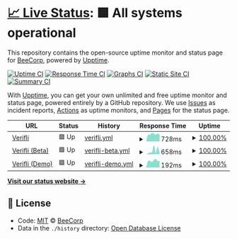 # [📈 Live Status](https://BeeCorp.github.io/upptime-verifli): <!--live status--> **🟩 All systems operational**

This repository contains the open-source uptime monitor and status page for [BeeCorp](https://BeeCorp.github.io/upptime-verifli), powered by [Upptime](https://github.com/upptime/upptime).

[![Uptime CI](https://github.com/koj-co/upptime/workflows/Uptime%20CI/badge.svg)](https://github.com/koj-co/upptime/actions?query=workflow%3A%22Uptime+CI%22)
[![Response Time CI](https://github.com/koj-co/upptime/workflows/Response%20Time%20CI/badge.svg)](https://github.com/koj-co/upptime/actions?query=workflow%3A%22Response+Time+CI%22)
[![Graphs CI](https://github.com/koj-co/upptime/workflows/Graphs%20CI/badge.svg)](https://github.com/koj-co/upptime/actions?query=workflow%3A%22Graphs+CI%22)
[![Static Site CI](https://github.com/koj-co/upptime/workflows/Static%20Site%20CI/badge.svg)](https://github.com/koj-co/upptime/actions?query=workflow%3A%22Static+Site+CI%22)
[![Summary CI](https://github.com/koj-co/upptime/workflows/Summary%20CI/badge.svg)](https://github.com/koj-co/upptime/actions?query=workflow%3A%22Summary+CI%22)

With [Upptime](https://upptime.js.org), you can get your own unlimited and free uptime monitor and status page, powered entirely by a GitHub repository. We use [Issues](https://github.com/BeeCorp/upptime-verifli/issues) as incident reports, [Actions](https://github.com/BeeCorp/upptime-verifli/actions) as uptime monitors, and [Pages](https://BeeCorp.github.io/upptime-verifli) for the status page.

<!--start: status pages-->
<!-- This summary is generated by Upptime (https://github.com/upptime/upptime) -->
<!-- Do not edit this manually, your changes will be overwritten -->
<!-- prettier-ignore -->
| URL | Status | History | Response Time | Uptime |
| --- | ------ | ------- | ------------- | ------ |
| <img alt="" src="https://favicons.githubusercontent.com/verifli.com" height="13"> [Verifli](https://verifli.com) | 🟩 Up | [verifli.yml](https://github.com/BeeCorp/upptime-verifli/commits/HEAD/history/verifli.yml) | <details><summary><img alt="Response time graph" src="./graphs/verifli/response-time-week.png" height="20"> 728ms</summary><br><a href="https://BeeCorp.github.io/upptime-verifli/history/verifli"><img alt="Response time 751" src="https://img.shields.io/endpoint?url=https%3A%2F%2Fraw.githubusercontent.com%2FBeeCorp%2Fupptime-verifli%2FHEAD%2Fapi%2Fverifli%2Fresponse-time.json"></a><br><a href="https://BeeCorp.github.io/upptime-verifli/history/verifli"><img alt="24-hour response time 693" src="https://img.shields.io/endpoint?url=https%3A%2F%2Fraw.githubusercontent.com%2FBeeCorp%2Fupptime-verifli%2FHEAD%2Fapi%2Fverifli%2Fresponse-time-day.json"></a><br><a href="https://BeeCorp.github.io/upptime-verifli/history/verifli"><img alt="7-day response time 728" src="https://img.shields.io/endpoint?url=https%3A%2F%2Fraw.githubusercontent.com%2FBeeCorp%2Fupptime-verifli%2FHEAD%2Fapi%2Fverifli%2Fresponse-time-week.json"></a><br><a href="https://BeeCorp.github.io/upptime-verifli/history/verifli"><img alt="30-day response time 733" src="https://img.shields.io/endpoint?url=https%3A%2F%2Fraw.githubusercontent.com%2FBeeCorp%2Fupptime-verifli%2FHEAD%2Fapi%2Fverifli%2Fresponse-time-month.json"></a><br><a href="https://BeeCorp.github.io/upptime-verifli/history/verifli"><img alt="1-year response time 751" src="https://img.shields.io/endpoint?url=https%3A%2F%2Fraw.githubusercontent.com%2FBeeCorp%2Fupptime-verifli%2FHEAD%2Fapi%2Fverifli%2Fresponse-time-year.json"></a></details> | <details><summary><a href="https://BeeCorp.github.io/upptime-verifli/history/verifli">100.00%</a></summary><a href="https://BeeCorp.github.io/upptime-verifli/history/verifli"><img alt="All-time uptime 100.00%" src="https://img.shields.io/endpoint?url=https%3A%2F%2Fraw.githubusercontent.com%2FBeeCorp%2Fupptime-verifli%2FHEAD%2Fapi%2Fverifli%2Fuptime.json"></a><br><a href="https://BeeCorp.github.io/upptime-verifli/history/verifli"><img alt="24-hour uptime 100.00%" src="https://img.shields.io/endpoint?url=https%3A%2F%2Fraw.githubusercontent.com%2FBeeCorp%2Fupptime-verifli%2FHEAD%2Fapi%2Fverifli%2Fuptime-day.json"></a><br><a href="https://BeeCorp.github.io/upptime-verifli/history/verifli"><img alt="7-day uptime 100.00%" src="https://img.shields.io/endpoint?url=https%3A%2F%2Fraw.githubusercontent.com%2FBeeCorp%2Fupptime-verifli%2FHEAD%2Fapi%2Fverifli%2Fuptime-week.json"></a><br><a href="https://BeeCorp.github.io/upptime-verifli/history/verifli"><img alt="30-day uptime 100.00%" src="https://img.shields.io/endpoint?url=https%3A%2F%2Fraw.githubusercontent.com%2FBeeCorp%2Fupptime-verifli%2FHEAD%2Fapi%2Fverifli%2Fuptime-month.json"></a><br><a href="https://BeeCorp.github.io/upptime-verifli/history/verifli"><img alt="1-year uptime 100.00%" src="https://img.shields.io/endpoint?url=https%3A%2F%2Fraw.githubusercontent.com%2FBeeCorp%2Fupptime-verifli%2FHEAD%2Fapi%2Fverifli%2Fuptime-year.json"></a></details>
| <img alt="" src="https://favicons.githubusercontent.com/beta.verifli.com" height="13"> [Verifli (Beta)](https://beta.verifli.com) | 🟩 Up | [verifli-beta.yml](https://github.com/BeeCorp/upptime-verifli/commits/HEAD/history/verifli-beta.yml) | <details><summary><img alt="Response time graph" src="./graphs/verifli-beta/response-time-week.png" height="20"> 658ms</summary><br><a href="https://BeeCorp.github.io/upptime-verifli/history/verifli-beta"><img alt="Response time 444" src="https://img.shields.io/endpoint?url=https%3A%2F%2Fraw.githubusercontent.com%2FBeeCorp%2Fupptime-verifli%2FHEAD%2Fapi%2Fverifli-beta%2Fresponse-time.json"></a><br><a href="https://BeeCorp.github.io/upptime-verifli/history/verifli-beta"><img alt="24-hour response time 291" src="https://img.shields.io/endpoint?url=https%3A%2F%2Fraw.githubusercontent.com%2FBeeCorp%2Fupptime-verifli%2FHEAD%2Fapi%2Fverifli-beta%2Fresponse-time-day.json"></a><br><a href="https://BeeCorp.github.io/upptime-verifli/history/verifli-beta"><img alt="7-day response time 658" src="https://img.shields.io/endpoint?url=https%3A%2F%2Fraw.githubusercontent.com%2FBeeCorp%2Fupptime-verifli%2FHEAD%2Fapi%2Fverifli-beta%2Fresponse-time-week.json"></a><br><a href="https://BeeCorp.github.io/upptime-verifli/history/verifli-beta"><img alt="30-day response time 431" src="https://img.shields.io/endpoint?url=https%3A%2F%2Fraw.githubusercontent.com%2FBeeCorp%2Fupptime-verifli%2FHEAD%2Fapi%2Fverifli-beta%2Fresponse-time-month.json"></a><br><a href="https://BeeCorp.github.io/upptime-verifli/history/verifli-beta"><img alt="1-year response time 444" src="https://img.shields.io/endpoint?url=https%3A%2F%2Fraw.githubusercontent.com%2FBeeCorp%2Fupptime-verifli%2FHEAD%2Fapi%2Fverifli-beta%2Fresponse-time-year.json"></a></details> | <details><summary><a href="https://BeeCorp.github.io/upptime-verifli/history/verifli-beta">100.00%</a></summary><a href="https://BeeCorp.github.io/upptime-verifli/history/verifli-beta"><img alt="All-time uptime 100.00%" src="https://img.shields.io/endpoint?url=https%3A%2F%2Fraw.githubusercontent.com%2FBeeCorp%2Fupptime-verifli%2FHEAD%2Fapi%2Fverifli-beta%2Fuptime.json"></a><br><a href="https://BeeCorp.github.io/upptime-verifli/history/verifli-beta"><img alt="24-hour uptime 100.00%" src="https://img.shields.io/endpoint?url=https%3A%2F%2Fraw.githubusercontent.com%2FBeeCorp%2Fupptime-verifli%2FHEAD%2Fapi%2Fverifli-beta%2Fuptime-day.json"></a><br><a href="https://BeeCorp.github.io/upptime-verifli/history/verifli-beta"><img alt="7-day uptime 100.00%" src="https://img.shields.io/endpoint?url=https%3A%2F%2Fraw.githubusercontent.com%2FBeeCorp%2Fupptime-verifli%2FHEAD%2Fapi%2Fverifli-beta%2Fuptime-week.json"></a><br><a href="https://BeeCorp.github.io/upptime-verifli/history/verifli-beta"><img alt="30-day uptime 100.00%" src="https://img.shields.io/endpoint?url=https%3A%2F%2Fraw.githubusercontent.com%2FBeeCorp%2Fupptime-verifli%2FHEAD%2Fapi%2Fverifli-beta%2Fuptime-month.json"></a><br><a href="https://BeeCorp.github.io/upptime-verifli/history/verifli-beta"><img alt="1-year uptime 100.00%" src="https://img.shields.io/endpoint?url=https%3A%2F%2Fraw.githubusercontent.com%2FBeeCorp%2Fupptime-verifli%2FHEAD%2Fapi%2Fverifli-beta%2Fuptime-year.json"></a></details>
| <img alt="" src="https://favicons.githubusercontent.com/demo.verifli.com" height="13"> [Verifli (Demo)](https://demo.verifli.com) | 🟩 Up | [verifli-demo.yml](https://github.com/BeeCorp/upptime-verifli/commits/HEAD/history/verifli-demo.yml) | <details><summary><img alt="Response time graph" src="./graphs/verifli-demo/response-time-week.png" height="20"> 192ms</summary><br><a href="https://BeeCorp.github.io/upptime-verifli/history/verifli-demo"><img alt="Response time 212" src="https://img.shields.io/endpoint?url=https%3A%2F%2Fraw.githubusercontent.com%2FBeeCorp%2Fupptime-verifli%2FHEAD%2Fapi%2Fverifli-demo%2Fresponse-time.json"></a><br><a href="https://BeeCorp.github.io/upptime-verifli/history/verifli-demo"><img alt="24-hour response time 194" src="https://img.shields.io/endpoint?url=https%3A%2F%2Fraw.githubusercontent.com%2FBeeCorp%2Fupptime-verifli%2FHEAD%2Fapi%2Fverifli-demo%2Fresponse-time-day.json"></a><br><a href="https://BeeCorp.github.io/upptime-verifli/history/verifli-demo"><img alt="7-day response time 192" src="https://img.shields.io/endpoint?url=https%3A%2F%2Fraw.githubusercontent.com%2FBeeCorp%2Fupptime-verifli%2FHEAD%2Fapi%2Fverifli-demo%2Fresponse-time-week.json"></a><br><a href="https://BeeCorp.github.io/upptime-verifli/history/verifli-demo"><img alt="30-day response time 194" src="https://img.shields.io/endpoint?url=https%3A%2F%2Fraw.githubusercontent.com%2FBeeCorp%2Fupptime-verifli%2FHEAD%2Fapi%2Fverifli-demo%2Fresponse-time-month.json"></a><br><a href="https://BeeCorp.github.io/upptime-verifli/history/verifli-demo"><img alt="1-year response time 212" src="https://img.shields.io/endpoint?url=https%3A%2F%2Fraw.githubusercontent.com%2FBeeCorp%2Fupptime-verifli%2FHEAD%2Fapi%2Fverifli-demo%2Fresponse-time-year.json"></a></details> | <details><summary><a href="https://BeeCorp.github.io/upptime-verifli/history/verifli-demo">100.00%</a></summary><a href="https://BeeCorp.github.io/upptime-verifli/history/verifli-demo"><img alt="All-time uptime 100.00%" src="https://img.shields.io/endpoint?url=https%3A%2F%2Fraw.githubusercontent.com%2FBeeCorp%2Fupptime-verifli%2FHEAD%2Fapi%2Fverifli-demo%2Fuptime.json"></a><br><a href="https://BeeCorp.github.io/upptime-verifli/history/verifli-demo"><img alt="24-hour uptime 100.00%" src="https://img.shields.io/endpoint?url=https%3A%2F%2Fraw.githubusercontent.com%2FBeeCorp%2Fupptime-verifli%2FHEAD%2Fapi%2Fverifli-demo%2Fuptime-day.json"></a><br><a href="https://BeeCorp.github.io/upptime-verifli/history/verifli-demo"><img alt="7-day uptime 100.00%" src="https://img.shields.io/endpoint?url=https%3A%2F%2Fraw.githubusercontent.com%2FBeeCorp%2Fupptime-verifli%2FHEAD%2Fapi%2Fverifli-demo%2Fuptime-week.json"></a><br><a href="https://BeeCorp.github.io/upptime-verifli/history/verifli-demo"><img alt="30-day uptime 100.00%" src="https://img.shields.io/endpoint?url=https%3A%2F%2Fraw.githubusercontent.com%2FBeeCorp%2Fupptime-verifli%2FHEAD%2Fapi%2Fverifli-demo%2Fuptime-month.json"></a><br><a href="https://BeeCorp.github.io/upptime-verifli/history/verifli-demo"><img alt="1-year uptime 100.00%" src="https://img.shields.io/endpoint?url=https%3A%2F%2Fraw.githubusercontent.com%2FBeeCorp%2Fupptime-verifli%2FHEAD%2Fapi%2Fverifli-demo%2Fuptime-year.json"></a></details>

<!--end: status pages-->

[**Visit our status website →**](https://BeeCorp.github.io/upptime-verifli)

## 📄 License

- Code: [MIT](./LICENSE) © [BeeCorp](https://BeeCorp.github.io/upptime-verifli)
- Data in the `./history` directory: [Open Database License](https://opendatacommons.org/licenses/odbl/1-0/)
